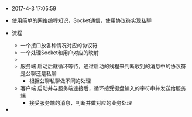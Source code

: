 - 2017-4-3 17:05:59
- 使用简单的网络编程知识，Socket通信，使用协议符实现私聊
- 流程
    - 一个接口放各种情况对应的协议符
    - 一个处理Socket和用户对应的映射
    - 
    - 服务端 启动后就循环等待，通过启动的线程来判断收到的消息中的协议符是公聊还是私聊
        - 根据公聊私聊做不同的处理
    - 客户端 启动并与服务端连接后，循环接受键盘输入的字符串并发送给服务端
        - 接受服务端的消息，判断并做对应的业务处理
        
- 